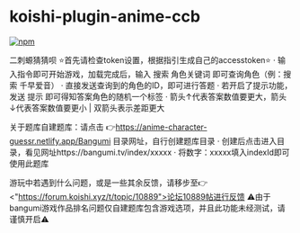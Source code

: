 # koishi-plugin-anime-ccb

[![npm](https://img.shields.io/npm/v/koishi-plugin-anime-ccb?style=flat-square)](https://www.npmjs.com/package/koishi-plugin-anime-ccb)

二刺螈猜猜呗
⭐️首先请检查token设置，根据指引生成自己的accesstoken⭐️
· 输入指令即可开始游戏，加载完成后，输入 搜索 角色关键词 即可查询角色（例：搜索 千早爱音）
· 直接发送查询到的角色的ID，即可进行答题
· 若开启了提示功能，发送 提示 即可得知答案角色的随机一个标签
· 箭头↑代表答案数值要更大，箭头↓代表答案数值要更小 | 双箭头表示差距更大

关于题库自建题库：请点击 👉https://anime-character-guessr.netlify.app/Bangumi 目录网址，自行创建题库目录
· 创建后点击进入目录，看见网址https://bangumi.tv/index/xxxxx
· 将数字：xxxxx填入indexId即可使用此题库

游玩中若遇到什么问题，或是一些其余反馈，请移步至👉<"https://forum.koishi.xyz/t/topic/10889">论坛10889帖进行反馈
⚠️由于bangumi游戏作品排名问题仅自建题库包含游戏选项，并且此功能未经测试，请谨慎开启⚠️